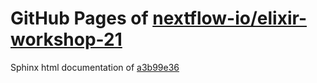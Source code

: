 GitHub Pages of [nextflow-io/elixir-workshop-21](https://github.com/nextflow-io/elixir-workshop-21.git)
===
Sphinx html documentation of [a3b99e36](https://github.com/nextflow-io/elixir-workshop-21/tree/a3b99e36837560d9a152c0cebaae392a1981f5e6)
